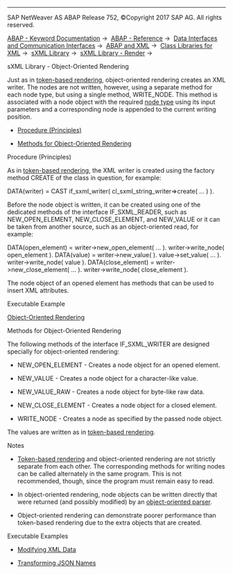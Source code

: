   

* * *

SAP NetWeaver AS ABAP Release 752, ©Copyright 2017 SAP AG. All rights reserved.

[ABAP - Keyword Documentation](javascript:call_link\('abenabap.htm'\)) →  [ABAP - Reference](javascript:call_link\('abenabap_reference.htm'\)) →  [Data Interfaces and Communication Interfaces](javascript:call_link\('abenabap_data_communication.htm'\)) →  [ABAP and XML](javascript:call_link\('abenabap_xml.htm'\)) →  [Class Libraries for XML](javascript:call_link\('abenabap_xml_libs.htm'\)) →  [sXML Library](javascript:call_link\('abenabap_sxml_lib.htm'\)) →  [sXML Library - Render](javascript:call_link\('abenabap_sxml_lib_render.htm'\)) → 

sXML Library - Object-Oriented Rendering

Just as in [token-based rendering](javascript:call_link\('abenabap_sxml_lib_render_token.htm'\)), object-oriented rendering creates an XML writer. The nodes are not written, however, using a separate method for each node type, but using a single method, WRITE\_NODE. This method is associated with a node object with the required [node type](javascript:call_link\('abenabap_sxml_lib_entities.htm'\)) using its input parameters and a corresponding node is appended to the current writing position.

-   [Procedure (Principles)](#@@ITOC@@ABENABAP_SXML_LIB_RENDER_OO_1)

-   [Methods for Object-Oriented Rendering](#@@ITOC@@ABENABAP_SXML_LIB_RENDER_OO_2)

Procedure (Principles)

As in [token-based rendering](javascript:call_link\('abenabap_sxml_lib_render_token.htm'\)), the XML writer is created using the factory method CREATE of the class in question, for example:

DATA(writer) = CAST if\_sxml\_writer( cl\_sxml\_string\_writer=>create( ... ) ).

Before the node object is written, it can be created using one of the dedicated methods of the interface IF\_SXML\_READER, such as NEW\_OPEN\_ELEMENT, NEW\_CLOSE\_ELEMENT, and NEW\_VALUE or it can be taken from another source, such as an object-oriented read, for example:

DATA(open\_element) = writer->new\_open\_element( ... ).
writer->write\_node( open\_element ).
DATA(value) = writer->new\_value( ).
value->set\_value( ... ).
writer->write\_node( value ).
DATA(close\_element) = writer->new\_close\_element( ... ).
writer->write\_node( close\_element ).

The node object of an opened element has methods that can be used to insert XML attributes.

Executable Example

[Object-Oriented Rendering](javascript:call_link\('abensxml_oo_rendering_abexa.htm'\))

Methods for Object-Oriented Rendering

The following methods of the interface IF\_SXML\_WRITER are designed specially for object-oriented rendering:

-   NEW\_OPEN\_ELEMENT - Creates a node object for an opened element.

-   NEW\_VALUE - Creates a node object for a character-like value.

-   NEW\_VALUE\_RAW - Creates a node object for byte-like raw data.

-   NEW\_CLOSE\_ELEMENT - Creates a node object for a closed element.

-   WRITE\_NODE - Creates a node as specified by the passed node object.

The values are written as in [token-based rendering](javascript:call_link\('abenabap_sxml_lib_render_token.htm'\)).

Notes

-   [Token-based rendering](javascript:call_link\('abenabap_sxml_lib_render_token.htm'\)) and object-oriented rendering are not strictly separate from each other. The corresponding methods for writing nodes can be called alternately in the same program. This is not recommended, though, since the program must remain easy to read.

-   In object-oriented rendering, node objects can be written directly that were returned (and possibly modified) by an [object-oriented parser](javascript:call_link\('abenabap_sxml_lib_parse_oo.htm'\)).

-   Object-oriented rendering can demonstrate poorer performance than token-based rendering due to the extra objects that are created.

Executable Examples

-   [Modifying XML Data](javascript:call_link\('abensxml_reader_writer_abexa.htm'\))

-   [Transforming JSON Names](javascript:call_link\('abenabap_json_names_to_upper_abexa.htm'\))